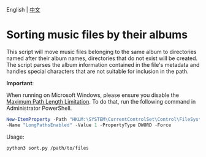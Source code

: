 English | [中文](./README_cn.md)

# Sorting music files by their albums

This script will move music files belonging to the same album to directories named after their album names, directories that do not exist will be created. The script parses the album information contained in the file's metadata and handles special characters that are not suitable for inclusion in the path.

**Important**:

When running on Microsoft Windows, please ensure you disable the [Maximum Path Length Limitation](https://learn.microsoft.com/en-us/windows/win32/fileio/maximum-file-path-limitation?tabs=powershell). To do that, run the following command in Administrator PowerShell.

```powershell
New-ItemProperty -Path "HKLM:\SYSTEM\CurrentControlSet\Control\FileSystem" `
-Name "LongPathsEnabled" -Value 1 -PropertyType DWORD -Force
```

Usage:

```shell
python3 sort.py /path/to/files
```
